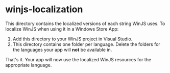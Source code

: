 # winjs-localization

This directory contains the localized versions of each string WinJS uses. To localize WinJS when using it in a Windows Store App:

1. Add this directory to your WinJS project in Visual Studio.
2. This directory contains one folder per language. Delete the folders for the languages your app will **not** be available in.

That's it. Your app will now use the localized WinJS resources for the appropriate language.